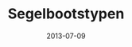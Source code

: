 ---
template: article.jade
title: Segelbootstypen
category: segelboot
date: 2013-07-09
available: false
---